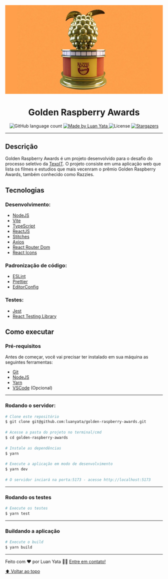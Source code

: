 <img alt="Ignite Todo" src="./docs/assets/logo.webp" />

<h1 align="center">
Golden Raspberry Awards
</h1>

<p align="center">
  <img alt="GitHub language count" src="https://img.shields.io/github/languages/count/luanyata/golden-raspberry-awards?color=%2304D361">

  <a href="https://www.linkedin.com/in/luanyata/">
    <img alt="Made by Luan Yata" src="https://img.shields.io/badge/made%20by-LuanYata-%2304D361">
  </a>

  <img alt="License" src="https://img.shields.io/badge/license-MIT-%2304D361">

  <a href="https://github.com/luanyata/Dropbox/stargazers">
    <img alt="Stargazers" src="https://img.shields.io/github/stars/luanyata/golden-raspberry-awards?style=social">
  </a>


</p>

---
## Descrição

Golden Raspberry Awards é um projeto desenvolvido para o desafio do processo seletivo da [TexoIT](https://www.texoit.com/). O projeto consiste em uma aplicação web que lista os filmes e estudios que mais vecenram o  prêmio Golden Raspberry Awards, também conhecido como Razzies.

## Tecnologias

 ### Desenvolvimento:
- [NodeJS](https://nodejs.org/en/)
- [Vite](https://vitejs.dev/)
- [TypeScript](https://www.typescriptlang.org/)
- [ReactJS](https://reactjs.org/)
- [Stitches](https://stitches.dev/)
- [Axios](https://axios-http.com/docs/intro)
- [React Router Dom](https://reactrouter.com)
- [React Icons](https://react-icons.github.io/react-icons/)

### Padronização de código:
- [ESLint](https://eslint.org/)
- [Prettier](https://prettier.io/)
- [EditorConfig](https://editorconfig.org/)
### Testes:
- [Jest](https://jestjs.io/)
- [React Testing Library](https://testing-library.com/)

## Como executar

### Pré-requisitos

Antes de começar, você vai precisar ter instalado em sua máquina as seguintes ferramentas:
- [Git](https://git-scm.com/)
- [NodeJS](https://nodejs.org/en/)
- [Yarn](https://yarnpkg.com/)
- [VSCode](https://code.visualstudio.com/) (Opcional)

---
### Rodando o servidor:

```bash
# Clone este repositório
$ git clone git@github.com:luanyata/golden-raspberry-awards.git

# Acesse a pasta do projeto no terminal/cmd
$ cd golden-raspberry-awards

# Instale as dependências
$ yarn

# Execute a aplicação em modo de desenvolvimento
$ yarn dev

# O servidor inciará na porta:5173 - acesse http://localhost:5173
```
---
### Rodando os testes

```bash
# Execute os testes
$ yarn test
```
---
### Buildando a aplicação

```bash
# Execute o build
$ yarn build
```
---

Feito com ❤️ por Luan Yata 👋🏽 [Entre em contato!](https://www.linkedin.com/in/luanyata/)

[⬆ Voltar ao topo](#nome-do-projeto)<br>

